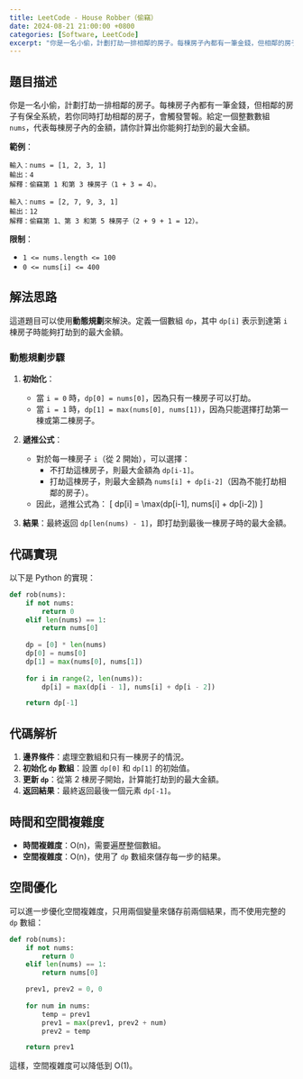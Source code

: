 ```yaml
---
title: LeetCode - House Robber（偷竊）
date: 2024-08-21 21:00:00 +0800
categories: [Software, LeetCode]
excerpt: "你是一名小偷，計劃打劫一排相鄰的房子。每棟房子內都有一筆金錢，但相鄰的房子有保全系統，若你同時打劫相鄰的房子，會觸發警報。給定一個整數數組 `nums`，代表每棟房子內的金額，請你計算出你能夠打劫到的最大金額。"
---
```


## 題目描述
你是一名小偷，計劃打劫一排相鄰的房子。每棟房子內都有一筆金錢，但相鄰的房子有保全系統，若你同時打劫相鄰的房子，會觸發警報。給定一個整數數組 `nums`，代表每棟房子內的金額，請你計算出你能夠打劫到的最大金額。

**範例**：

```plaintext
輸入：nums = [1, 2, 3, 1]
輸出：4
解釋：偷竊第 1 和第 3 棟房子（1 + 3 = 4）。

輸入：nums = [2, 7, 9, 3, 1]
輸出：12
解釋：偷竊第 1、第 3 和第 5 棟房子（2 + 9 + 1 = 12）。
```

**限制**：
- `1 <= nums.length <= 100`
- `0 <= nums[i] <= 400`

## 解法思路
這道題目可以使用**動態規劃**來解決。定義一個數組 `dp`，其中 `dp[i]` 表示到達第 `i` 棟房子時能夠打劫到的最大金額。

### 動態規劃步驟
1. **初始化**：
   - 當 `i = 0` 時，`dp[0] = nums[0]`，因為只有一棟房子可以打劫。
   - 當 `i = 1` 時，`dp[1] = max(nums[0], nums[1])`，因為只能選擇打劫第一棟或第二棟房子。
   
2. **遞推公式**：
   - 對於每一棟房子 `i`（從 2 開始），可以選擇：
     - 不打劫這棟房子，則最大金額為 `dp[i-1]`。
     - 打劫這棟房子，則最大金額為 `nums[i] + dp[i-2]`（因為不能打劫相鄰的房子）。
   - 因此，遞推公式為：
     \[
     dp[i] = \max(dp[i-1], nums[i] + dp[i-2])
     \]

3. **結果**：最終返回 `dp[len(nums) - 1]`，即打劫到最後一棟房子時的最大金額。

## 代碼實現

以下是 Python 的實現：

```python
def rob(nums):
    if not nums:
        return 0
    elif len(nums) == 1:
        return nums[0]
    
    dp = [0] * len(nums)
    dp[0] = nums[0]
    dp[1] = max(nums[0], nums[1])
    
    for i in range(2, len(nums)):
        dp[i] = max(dp[i - 1], nums[i] + dp[i - 2])

    return dp[-1]
```

## 代碼解析
1. **邊界條件**：處理空數組和只有一棟房子的情況。
2. **初始化 `dp` 數組**：設置 `dp[0]` 和 `dp[1]` 的初始值。
3. **更新 `dp`**：從第 2 棟房子開始，計算能打劫到的最大金額。
4. **返回結果**：最終返回最後一個元素 `dp[-1]`。

## 時間和空間複雜度
- **時間複雜度**：O(n)，需要遍歷整個數組。
- **空間複雜度**：O(n)，使用了 `dp` 數組來儲存每一步的結果。 

## 空間優化
可以進一步優化空間複雜度，只用兩個變量來儲存前兩個結果，而不使用完整的 `dp` 數組：

```python
def rob(nums):
    if not nums:
        return 0
    elif len(nums) == 1:
        return nums[0]

    prev1, prev2 = 0, 0
    
    for num in nums:
        temp = prev1
        prev1 = max(prev1, prev2 + num)
        prev2 = temp

    return prev1
```

這樣，空間複雜度可以降低到 O(1)。
